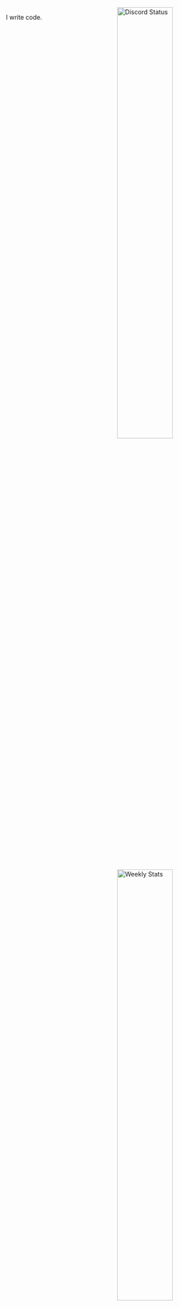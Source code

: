 <a href="https://discord.com/users/535247725562691626" target="_blank">
	<img width="50%" align="right" alt="Discord Status" src="https://lanyard.cnrad.dev/api/535247725562691626?bg=1f1f1f&borderRadius=5px">
</a>
<a href="https://wakatime.com/@andra" target="_blank">
	<img width="50%" align="right" alt="Weekly Stats" src="https://github-readme-stats.vercel.app/api/wakatime?username=andra&border_radius=5px&theme=dark&bg_color=1f1f1f&border_color=1f1f1f&icon_color=58a6ff&show_icons=true&disable_animations=true&custom_title=Weekly%20Stats">
</a>

I write code.
